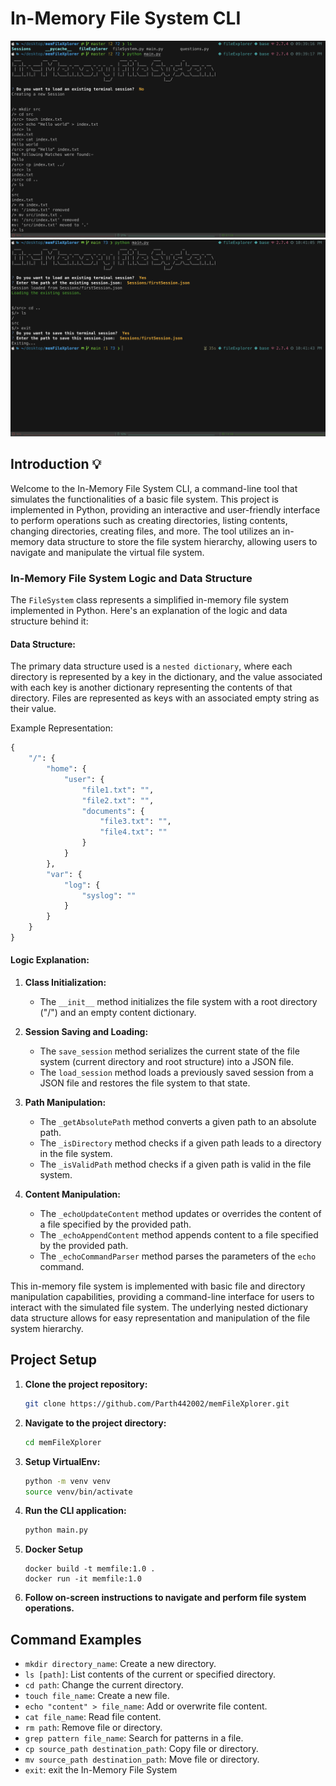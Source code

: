 # In-Memory File System CLI

![Local Image](./assets/screenshot1.png)
![Local Image](./assets/screenshot2.png)

## Introduction 💡
Welcome to the In-Memory File System CLI, a command-line tool that simulates the functionalities of a basic file system. This project is implemented in Python, providing an interactive and user-friendly interface to perform operations such as creating directories, listing contents, changing directories, creating files, and more. The tool utilizes an in-memory data structure to store the file system hierarchy, allowing users to navigate and manipulate the virtual file system.

### In-Memory File System Logic and Data Structure

The `FileSystem` class represents a simplified in-memory file system implemented in Python. Here's an explanation of the logic and data structure behind it:

#### Data Structure:

The primary data structure used is a `nested dictionary`, where each directory is represented by a key in the dictionary, and the value associated with each key is another dictionary representing the contents of that directory. Files are represented as keys with an associated empty string as their value.

Example Representation:
```python
{
    "/": {
        "home": {
            "user": {
                "file1.txt": "",
                "file2.txt": "",
                "documents": {
                    "file3.txt": "",
                    "file4.txt": ""
                }
            }
        },
        "var": {
            "log": {
                "syslog": ""
            }
        }
    }
}
```

#### Logic Explanation:

1. **Class Initialization:**
   - The `__init__` method initializes the file system with a root directory ("/") and an empty content dictionary.

2. **Session Saving and Loading:**
   - The `save_session` method serializes the current state of the file system (current directory and root structure) into a JSON file.
   - The `load_session` method loads a previously saved session from a JSON file and restores the file system to that state.

3. **Path Manipulation:**
   - The `_getAbsolutePath` method converts a given path to an absolute path.
   - The `_isDirectory` method checks if a given path leads to a directory in the file system.
   - The `_isValidPath` method checks if a given path is valid in the file system.

4. **Content Manipulation:**
   - The `_echoUpdateContent` method updates or overrides the content of a file specified by the provided path.
   - The `_echoAppendContent` method appends content to a file specified by the provided path.
   - The `_echoCommandParser` method parses the parameters of the `echo` command.


This in-memory file system is implemented with basic file and directory manipulation capabilities, providing a command-line interface for users to interact with the simulated file system. The underlying nested dictionary data structure allows for easy representation and manipulation of the file system hierarchy.

## Project Setup
1. **Clone the project repository:**
    ```bash
    git clone https://github.com/Parth442002/memFileXplorer.git
    ```
2. **Navigate to the project directory:**
    ```bash
    cd memFileXplorer
    ```
3. **Setup VirtualEnv:**
   ```bash
   python -m venv venv
   source venv/bin/activate
   ```

4. **Run the CLI application:**
    ```bash
    python main.py
    ```
6. **Docker Setup**
   ```
   docker build -t memfile:1.0 .
   docker run -it memfile:1.0
   ```
7. **Follow on-screen instructions to navigate and perform file system operations.**

## Command Examples
- `mkdir directory_name`: Create a new directory.
- `ls [path]`: List contents of the current or specified directory.
- `cd path`: Change the current directory.
- `touch file_name`: Create a new file.
- `echo "content" > file_name`: Add or overwrite file content.
- `cat file_name`: Read file content.
- `rm path`: Remove file or directory.
- `grep pattern file_name`: Search for patterns in a file.
- `cp source_path destination_path`: Copy file or directory.
- `mv source_path destination_path`: Move file or directory.
- `exit`: exit the In-Memory File System
